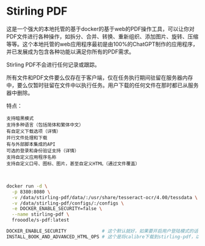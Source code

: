 # Stirling PDF

这是一个强大的本地托管的基于docker的基于web的PDF操作工具，可以让你对PDF文件进行各种操作，如拆分、合并、转换、重新组织、添加图片、旋转、压缩等等。这个本地托管的web应用程序最初是由100%的ChatGPT制作的应用程序，并已发展成为包含各种功能以满足你所有的PDF需求。

Stirling PDF不会进行任何记录或跟踪。

所有文件和PDF文件要么仅存在于客户端，仅在任务执行期间驻留在服务器内存中，要么仅暂时驻留在文件中以执行任务。用户下载的任何文件在那时都已从服务器中删除。

特点：

    支持暗黑模式  
    支持多种语言（包括简体和繁体中文）  
    有自定义下载选项（详情）  
    并行文件处理和下载  
    有与外部脚本集成的API  
    可选的登录和身份验证支持（详情）  
    支持自定义应用程序名称  
    支持自定义口号、图标、图片，甚至自定义HTML（通过文件覆盖）

‍

```bash
docker run -d \
  -p 8380:8080 \
  -v /data/stirling-pdf/data/:/usr/share/tesseract-ocr/4.00/tessdata \
  -v /data/stirling-pdf/configs/:/configs \
  -e DOCKER_ENABLE_SECURITY=false \
  --name stirling-pdf \
  frooodle/s-pdf:latest
```

```bash
DOCKER_ENABLE_SECURITY             # 这个默认就好，如果要开启用户登陆模式的话，再改成 true
INSTALL_BOOK_AND_ADVANCED_HTML_OPS # 这个是将calibre下载到stirling-pdf，以实现pdf到书籍和高级html转换用的，需要的可以打开
```

‍
